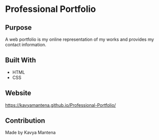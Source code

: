 # Professional Portfolio

## Purpose

A web portfolio is my online representation of my works and provides my contact information.

## Built With

- HTML
- CSS

## Website

https://kavyamantena.github.io/Professional-Portfolio/

## Contribution

Made by Kavya Mantena
